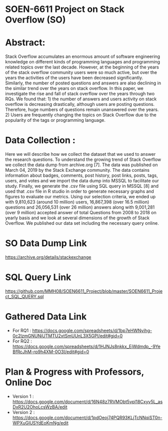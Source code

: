 # SOEN-6611 Project on Stack Overflow (SO)

# Abstract: 
Stack Overflow accumulates an enormous amount of software engineering knowledge on different kinds of programming languages and programming related topics over the last decade. However, at the beginning of the years of the stack overflow community users were so much active, but over the years the activities of the users have been decreased significantly. Similarly, the number of posted questions and answers are also declining in the similar trend over the years on stack overflow. In this paper, we investigate the rise and fall of stack overflow over the years through two RQs. We found that: 1) the number of answers and users activity on stack overflow is decreasing drastically, although users are posting questions. Therefore, huge numbers of questions remain unanswered over the years. 2) Users are frequently changing the topics on Stack Overflow due to the popularity of the tags or programming language. 


# Data Collection :
Here we will describe how we collect the dataset that we used to answer the research questions. To understand the growing trend of Stack Overflow we collect the data dump from archive.org [7]. The data was published on March 04, 2019 by the Stack Exchange community. The data contains information about badges, comments, post history, post links, posts, tags, users, and votes and we import the data dump into MSSQL to facilitate our study. Finally, we generate the .csv file using SQL query in MSSQL [8] and used that .csv file in R studio in order to generate necessary graphs and figures to evaluate our metrics. Using our selection criteria, we ended up with 9,810,623 (around 10 million) users, 16,867,398 (over 16.5 million) questions and 26,056,531 (over 26 million) answers along with 9,001,281 (over 9 million) accepted answer of total Questions from 2008 to 2018 on yearly basis and we look at several dimensions of the growth of Stack Overflow. We published our data set including the necessary query online. 

# SO Data Dump Link
https://archive.org/details/stackexchange 

# SQL Query Link  
https://github.com/MMH08/SOEN6611_Project/blob/master/SOEN6611_Project_SQL_QUERY.sql 

# Gathered Data Link 
- For RQ1 : https://docs.google.com/spreadsheets/d/1bp7eHWNyihg-0c2lzmGNUNiUTMTU2xtSmUUnL3X5GPI/edit#gid=0
- For RQ2 : https://docs.google.com/spreadsheets/d/1HJNJs8nkkx_EjWdmdp_-9YeBfRcJhM-rp9h4XM-0O3I/edit#gid=0

# Plan & Progress with Professors, Online Doc
- Version 1 : https://docs.google.com/document/d/16N48z7RVMObt5vpl18Cxyv5L_asDxR2U2OhoLcsWzBA/edit
- Version 2 : https://docs.google.com/document/d/1pdOeoj74PQR93KLjTcNNqiST0n-WPXuGlUSYdEoKmNg/edit 
